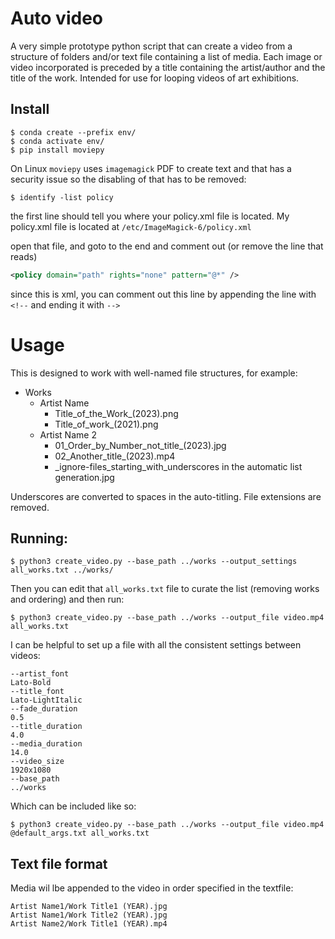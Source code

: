# Auto video

A very simple prototype python script that can create a video from a structure of folders and/or text file containing a list of media. Each image or video incorporated is preceded by a title containing the artist/author and the title of the work. Intended for use for looping videos of art exhibitions.

## Install

```
$ conda create --prefix env/
$ conda activate env/
$ pip install moviepy
```

On Linux `moviepy` uses `imagemagick` PDF to create text and that has a security issue so the disabling of that has to be removed:

```
$ identify -list policy
```
the first line should tell you where your policy.xml file is located. My policy.xml file is located at `/etc/ImageMagick-6/policy.xml`

open that file, and goto to the end and comment out (or remove the line that reads)

```svg
<policy domain="path" rights="none" pattern="@*" />
```

since this is xml, you can comment out this line by appending the line with `<!--` and ending it with `-->`


# Usage

This is designed to work with well-named file structures, for example:

- Works
  - Artist Name
    - Title_of_the_Work_(2023).png
    - Title_of_work_(2021).png
  - Artist Name 2
    - 01_Order_by_Number_not_title_(2023).jpg
    - 02_Another_title_(2023).mp4
    - _ignore-files_starting_with_underscores in the automatic list generation.jpg

Underscores are converted to spaces in the auto-titling. File extensions are removed.


## Running:

```
$ python3 create_video.py --base_path ../works --output_settings all_works.txt ../works/
```

Then you can edit that `all_works.txt` file to curate the list (removing works and ordering) and then run:

```
$ python3 create_video.py --base_path ../works --output_file video.mp4 all_works.txt
```

I can be helpful to set up a file with all the consistent settings between videos:
```
--artist_font
Lato-Bold
--title_font
Lato-LightItalic
--fade_duration
0.5
--title_duration
4.0
--media_duration
14.0
--video_size
1920x1080
--base_path
../works
```

Which can be included like so:
```
$ python3 create_video.py --base_path ../works --output_file video.mp4 @default_args.txt all_works.txt
```

## Text file format

Media wil lbe appended to the video in order specified in the textfile:

```
Artist Name1/Work Title1 (YEAR).jpg
Artist Name1/Work Title2 (YEAR).jpg
Artist Name2/Work Title1 (YEAR).mp4
```